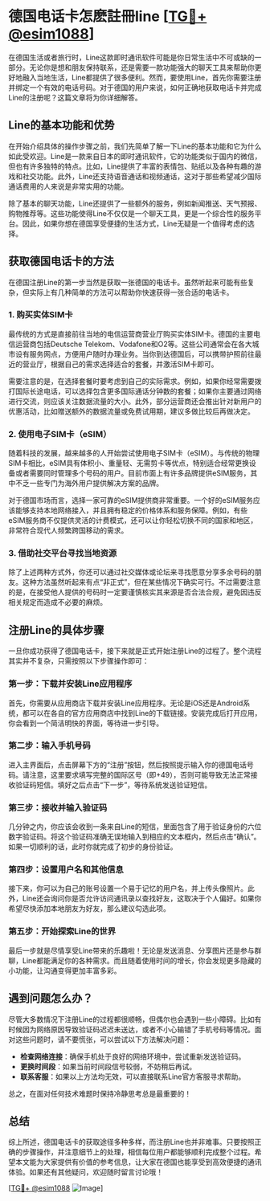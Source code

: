 # 德国电话卡怎麽註冊line [[TG💪+ @esim1088](https://t.me/s/esim1088)]

在德国生活或者旅行时，Line这款即时通讯软件可能是你日常生活中不可或缺的一部分。无论你是想和朋友保持联系，还是需要一款功能强大的聊天工具来帮助你更好地融入当地生活，Line都提供了很多便利。然而，要使用Line，首先你需要注册并绑定一个有效的电话号码。对于德国的用户来说，如何正确地获取电话卡并完成Line的注册呢？这篇文章将为你详细解答。

## Line的基本功能和优势

在开始介绍具体的操作步骤之前，我们先简单了解一下Line的基本功能和它为什么如此受欢迎。Line是一款来自日本的即时通讯软件，它的功能类似于国内的微信，但也有许多独特的特点。比如，Line提供了丰富的表情包、贴纸以及各种有趣的游戏和社交功能。此外，Line还支持语音通话和视频通话，这对于那些希望减少国际通话费用的人来说是非常实用的功能。

除了基本的聊天功能，Line还提供了一些额外的服务，例如新闻推送、天气预报、购物推荐等。这些功能使得Line不仅仅是一个聊天工具，更是一个综合性的服务平台。因此，如果你想在德国享受便捷的生活方式，Line无疑是一个值得考虑的选择。

## 获取德国电话卡的方法

在德国注册Line的第一步当然是获取一张德国的电话卡。虽然听起来可能有些复杂，但实际上有几种简单的方法可以帮助你快速获得一张合适的电话卡。

### 1. 购买实体SIM卡

最传统的方式是直接前往当地的电信运营商营业厅购买实体SIM卡。德国的主要电信运营商包括Deutsche Telekom、Vodafone和O2等。这些公司通常会在各大城市设有服务网点，方便用户随时办理业务。当你到达德国后，可以携带护照前往最近的营业厅，根据自己的需求选择适合的套餐，并激活SIM卡即可。

需要注意的是，在选择套餐时要考虑到自己的实际需求。例如，如果你经常需要拨打国际长途电话，可以选择包含更多国际通话分钟数的套餐；如果你主要通过网络进行交流，则应该关注数据流量的大小。此外，部分运营商还会推出针对新用户的优惠活动，比如赠送额外的数据流量或免费试用期，建议多做比较后再做决定。

### 2. 使用电子SIM卡（eSIM）

随着科技的发展，越来越多的人开始尝试使用电子SIM卡（eSIM）。与传统的物理SIM卡相比，eSIM具有体积小、重量轻、无需剪卡等优点，特别适合经常更换设备或者需要同时管理多个号码的用户。目前市面上有许多品牌提供eSIM服务，其中不乏一些专门为海外用户提供解决方案的品牌。

对于德国市场而言，选择一家可靠的eSIM提供商非常重要。一个好的eSIM服务应该能够支持本地网络接入，并且拥有稳定的价格体系和服务保障。例如，有些eSIM服务商不仅提供灵活的计费模式，还可以让你轻松切换不同的国家和地区，非常符合现代人频繁跨国移动的需求。

### 3. 借助社交平台寻找当地资源

除了上述两种方式外，你还可以通过社交媒体或论坛来寻找愿意分享多余号码的朋友。这种方法虽然听起来有点“非正式”，但在某些情况下确实可行。不过需要注意的是，在接受他人提供的号码时一定要谨慎核实其来源是否合法合规，避免因违反相关规定而造成不必要的麻烦。

## 注册Line的具体步骤

一旦你成功获得了德国电话卡，接下来就是正式开始注册Line的过程了。整个流程其实并不复杂，只需按照以下步骤操作即可：

### 第一步：下载并安装Line应用程序

首先，你需要从应用商店下载并安装Line应用程序。无论是iOS还是Android系统，都可以在各自的官方应用商店中找到Line的下载链接。安装完成后打开应用，你会看到一个简洁明快的界面，等待进一步引导。

### 第二步：输入手机号码

进入主界面后，点击屏幕下方的“注册”按钮，然后按照提示输入你的德国电话号码。请注意，这里要求填写完整的国际区号（即+49），否则可能导致无法正常接收验证码短信。填好之后点击“下一步”，等待系统发送验证短信。

### 第三步：接收并输入验证码

几分钟之内，你应该会收到一条来自Line的短信，里面包含了用于验证身份的六位数字验证码。将这个验证码准确无误地输入到相应的文本框内，然后点击“确认”。如果一切顺利的话，此时你就完成了初步的身份验证。

### 第四步：设置用户名和其他信息

接下来，你可以为自己的账号设置一个易于记忆的用户名，并上传头像照片。此外，Line还会询问你是否允许访问通讯录以查找好友，这取决于个人偏好。如果你希望尽快添加本地朋友为好友，那么建议勾选此项。

### 第五步：开始探索Line的世界

最后一步就是尽情享受Line带来的乐趣啦！无论是发送消息、分享图片还是参与群聊，Line都能满足你的各种需求。而且随着使用时间的增长，你会发现更多隐藏的小功能，让沟通变得更加丰富多彩。

## 遇到问题怎么办？

尽管大多数情况下注册Line的过程都很顺畅，但偶尔也会遇到一些小障碍。比如有时候因为网络原因导致验证码迟迟未送达，或者不小心输错了手机号码等情况。面对这些问题时，请不要慌张，可以尝试以下方法解决问题：

- **检查网络连接**：确保手机处于良好的网络环境中，尝试重新发送验证码。
- **更换时间段**：如果当前时间段信号较弱，不妨稍后再试。
- **联系客服**：如果以上方法均无效，可以直接联系Line官方客服寻求帮助。

总之，在面对任何技术难题时保持冷静思考总是最重要的！

## 总结

综上所述，德国电话卡的获取途径多种多样，而注册Line也并非难事。只要按照正确的步骤操作，并注意细节上的处理，相信每位用户都能够顺利完成整个过程。希望本文能为大家提供有价值的参考信息，让大家在德国也能享受到高效便捷的通讯体验。如果还有其他疑问，欢迎随时留言讨论哦！

[[TG💪+ @esim1088](https://t.me/s/esim1088) ![Image](https://i.postimg.cc/4NQfJmqS/Snipaste-2025-05-13-00-14-12.png)]